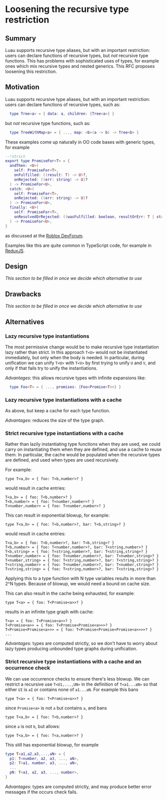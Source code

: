 # Loosening the recursive type restriction

## Summary

Luau supports recursive type aliases, but with an important
restriction: users can declare functions of recursive types, but *not*
recursive type functions. This has problems with sophisticated uses of
types, for example ones which mix recursive types and nested generics.
This RFC proposes loosening this restriction.

## Motivation

Luau supports recursive type aliases, but with an important restriction:
users can declare functions of recursive types, such as:
```lua
  type Tree<a> = { data: a, children: {Tree<a>} }
```
but *not* recursive type functions, such as:
```lua
  type TreeWithMap<a> = { ..., map: <b>(a -> b) -> Tree<b> }

```
These examples come up naturally in OO code bases with generic types, for example
```lua
--!strict
export type PromiseFor<T> = {
  andThen: <U>(
    self: PromiseFor<T>,
    onFulfilled: ((result: T) -> U)?,
    onRejected: ((err: string) -> U)?
  ) -> PromiseFor<U>,
  catch: <U>(
    self: PromiseFor<T>,
    onRejected: ((err: string) -> U)?
  ) -> PromiseFor<U>,
  finally: <U>(
    self: PromiseFor<T>,
    onResolvedOrRejected: ((wasFulfilled: boolean, resultOrErr: T | string) -> U)
  ) -> PromiseFor<U>,
}
```
as discussed at the [Roblox DevForum](https://devforum.roblox.com/t/regression-with-genericrecursively-defined-types/1616647).

Examples like this are quite common in TypeScript code, for example in [ReduxJS](https://github.com/reduxjs/redux-thunk/blob/master/src/types.ts).

## Design

*This section to be filled in once we decide which alternative to use*

## Drawbacks

*This section to be filled in once we decide which alternative to use*

## Alternatives

### Lazy recursive type instantiations

The most permissive change would be to make recursive type
instantiation lazy rather than strict. In this approach `T<U>` would
not be instantiated immediately, but only when the body is needed. In
particular, during unification we can unify `T<U>` with `T<V>` by
first trying to unify `U` and `V`, and only if that fails try to unify
the instantiations.

*Advantages*: this allows recursive types with infinite expansions like:
```lua
  type Foo<T> = { ..., promises: {Foo<Promise<T>>} }
```

### Lazy recursive type instantiations with a cache

As above, but keep a cache for each type function.

*Advantages*: reduces the size of the type graph.

### Strict recursive type instantiations with a cache

Rather than lazily instantiating type functions when they are used, we
could carry on instantiating them when they are defined, and use a
cache to reuse them. In particular, the cache would be populated when the
recursive types are defined, and used when types are used recursively.

For example:
```
type T<a,b> = { foo: T<b,number>? } 
```
would result in cache entries:
```
T<a,b> = { foo: T<b,number>? }
T<b,number> = { foo: T<number,number>? }
T<number,number> = { foo: T<number,number>? }
```
This can result in exponential blowup, for example:
```
type T<a,b> = { foo: T<b,number>?, bar: T<b,string>? } 
```
would result in cache entries:
```
T<a,b> = { foo: T<b,number>?, bar: T<b,string>? }
T<b,number> = { foo: T<number,number>?, bar: T<string,number>? }
T<b,string> = { foo: T<string,number>?, bar: T<string,string>? }
T<number,number> = { foo: T<number,number>?, bar: T<number,string>? }
T<number,string> = { foo: T<string,number>?, bar: T<string,string>? }
T<string,number> = { foo: T<number,number>?, bar: T<number,string>? }
T<string,string> = { foo: T<string,number>?, bar: T<string,string>? }
```
Applying this to a type function with N type variables results in more than 2^N
types. Because of blowup, we would need a bound on cache size.

This can also result in the cache being exhausted, for example:
```
type T<a> = { foo: T<Promise<a>>? } 
```
results in an infinite type graph with cache:
```
T<a> = { foo: T<Promise<a>>? } 
T<Promise<a>> = { foo: T<Promise<Promise<a>>>? } 
T<Promise<Promise<a>>> = { foo: T<Promise<Promise<Promise<a>>>>? }
...
```

*Advantages*: types are computed strictly, so we don't have to worry about lazy types
producing unbounded type graphs during unification.

### Strict recursive type instantiations with a cache and an occurrence check

We can use occurrence checks to ensure there's less blowup. We can restrict
a recursive use `T<U1,...,UN>` in the definition of `T<a1...aN>` so that either `UI` is `aI`
or contains none of `a1...aN`. For example this bans
```
type T<a> = { foo: T<Promise<a>>? } 
```
since `Promise<a>` is not `a` but contains `a`, and bans
```
type T<a,b> = { foo: T<b,number>? } 
```
since `a` is not `b`, but allows:
```
type T<a,b> = { foo: T<a,number>? } 
```

This still has exponential blowup, for example
```lua
type T<a1,a2,a3,...,aN> = {
  p1: T<number, a2, a3, ..., aN>,
  p2: T<a1, number, a3, ..., aN>,
  ...
  pN: T<a1, a2, a3, ..., number>,
}
```

*Advantages*: types are computed strictly, and may produce better error messages if the occurs check fails.
